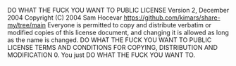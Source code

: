 DO WHAT THE FUCK YOU WANT TO PUBLIC LICENSE Version 2, December 2004 Copyright (C) 2004 Sam Hocevar <https://github.com/kimars/share-my/tree/main> Everyone is permitted to copy and distribute verbatim or modified copies of this license document, and changing it is allowed as long as the name is changed. DO WHAT THE FUCK YOU WANT TO PUBLIC LICENSE TERMS AND CONDITIONS FOR COPYING, DISTRIBUTION AND MODIFICATION 0. You just DO WHAT THE FUCK YOU WANT TO.
